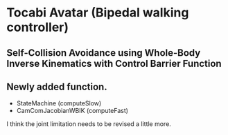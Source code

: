 # Tocabi Avatar (Bipedal walking controller)

## Self-Collision Avoidance using Whole-Body Inverse Kinematics with Control Barrier Function

## Newly added function.
- StateMachine (computeSlow)
- CamComJacobianWBIK (computeFast)

I think the joint limitation needs to be revised a little more.
